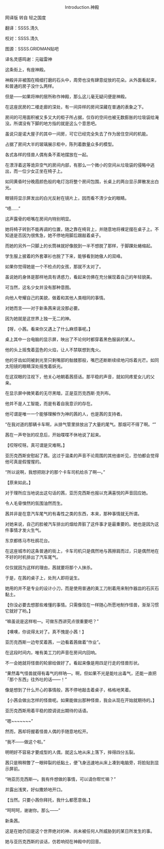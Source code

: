 <p align="center">Introduction.神殿</p>

网译版 转自 轻之国度

翻译：SSSS.清久

校对：SSSS.清久

图源：SSSS.GRIDMAN贴吧

译名灵感鸣谢：元磁雷神

这条街上，有座神殿。

神殿并非被围在精细打磨的石头中，周旁也没有肆意绽放的花朵。从外面看起来，和普通的房子没什么两样。

但是——如果将神的居所称作神殿，那么这儿毫无疑问便是神殿。

在这座民房的二楼走廊的深处，有一间异样的房间深藏在普通的表象之下。

房间的可用面积被又多又大的柜子所占据，仅存的空间也被无数膨胀的垃圾袋给淹没。所谓没有下脚的地方指的就是这么个意思吧。

虽说只是诺大屋子的其中一间房，可它已经完全失去了作为居住空间的机能。

占据了房间大半的玻璃展示柜中，陈列着数量众多的模型。

各式各样的怪兽人偶有条不紊地摆放在一起。

在漂浮着这等诡异空气的房间内部，有那么一个微小的空间从垃圾袋的侵略中逃出，而一位少女正坐在椅子上。

如同黄昏时分晚霞颜色般的电灯泡将整个房间包围，长桌上的两台显示屏散发出白光。

眼镜将显示屏发出的白光反射在镜片上，因而看不清少女的眼睛。

“啧……”

这声露骨的咂嘴在房间内特别明显。

她将椅子转到不能再调的位置，随之靠在椅背上，并随意地将裸足摆在桌子上。不知道是否因为很焦急，她不停地用脚后跟敲着桌子。

而她的另外一只脚上的长筒袜就好像脱到一半不想脱了那样，于脚踝处蜷缩起。

学生服上披着的外套罩衫也脱了下来，能够看到她傲人的双峰。

如果你觉得她是一个不检点的女孩，那就不太对了。

虽说她的身体是那样地具有诱惑力，看起来仿佛在充分展现着自己的年轻貌美。

可当然，这名少女并没有那种意图。

向他人夸耀自己的美貌，做着和其他人类相同的事情。

对她而言——对于新条茜来说没那必要。

因为她就是这世界上独一无二的神。

【呀，小茜。看来你又遇上了什么麻烦事呢。】

桌上其中一台电脑的显示屏，映出了不论何时都穿着黑色服装的某人。

他的头上摇曳着蓝色的火焰，让人不禁联想到鬼火。

他的牙齿如同被剥光至只剩嘴部的骷髅那般，嘴巴还断断续续地闪烁着光芒。如同太阳镜的眼睛深处摇曳着妖光。

在这双眼的注视下，他关心地朝着茜搭话。那平稳的声音，就如同疼爱女儿的父亲。

在显示屏中微笑着的无尽黑暗，正是亚历克西斯·克列布。

他并不是人工智能，而是有着自我意识的存在。

他可谓是唯一一个能够理解作为神的茜的人，也是茜的支持者。

“在我对道的那辆卡车啊，从排气管里排放出了大量的尾气。那烟可不得了啊。“”

茜在一声夸张的叹息后，开始喋喋不休地说了起来。

【哎呀哎呀。真可谓是灾难啊。】

亚历克西斯安慰起了茜。这过于温柔的声音不论周围的其他谁听见，恐怕都会觉得他可真是假惺惺的。

“所以说啊，我想把刚才的那个卡车司机给杀了啊—。”

【原来如此。】

对于理所应当地说出这句话的茜，亚历克西斯也报以充满喜悦的声音回应她。

令人毛骨悚然的氛围油然而生。

茜并非是在意汽车尾气的有毒性之类的东西，本来，那种事情就无所谓。

对她来说，自己的脸被汽车排出的烟给弄脏了这件事才是最重要的。她也是因为这件事情才发火生气。

东京都练马市杜鹃花台。

在这座城市的这条普通的街上，卡车司机只是偶然地与茜擦肩而过，只是偶然地在不好的时机排出了汽车尾气。

仅仅就因为这样的理由，茜就要将那个人抹杀。

于是，在茜的桌子上，处刑人即将诞生。

她用的并不是专业的设计小刀，而是使用普通的美工刀削着用来制作器皿的石灰石黏土。

【你没必要去想那些难懂的事情。只需像现在一样随心所愿地制作怪兽，渐渐习惯它就好了哟。】

“嘛虽说是这样啦—。可做东西讲究点很重要吧？”

【噢噢，你说得太对了。真不愧是小茜！】

亚历克西斯一边夸奖着茜，一边看着茜做着“作业”。

在这段时间内，唯有美工刀的声音在房间内回响。

不一会她就将怪兽的轮廓给做好了。看起来像是用四足行走的怪兽形状。

“果然毒气怪兽就得有毒气的样呐—。啊，但如果不光是能吐出毒气，还能一直把「那个东西」往外吐的话——！”

像是想到了什么开心的事情般，茜不停地敲击着桌子，格格地笑着。

【小茜会做出怎样的怪兽呢。如果能做出那种怪兽，我会从现在开始就期待的。】

亚历克西斯用着平稳的腔调说出期待的话语。

“嗯~~~~~~~”

然而，茜却将握着怪兽人偶的手随意地松开。

“我不——做这个啦。”

明明好不容易才要成型的人偶，就这么地从床上落下，摔得四分五裂。

茜只是稍稍瞥了一眼碎裂的纸黏土，便飞身迅速地从床上凑到电脑旁，将脸贴到显示屏前。

“呐亚历克西斯—。我有件想做的事情，可以请你帮忙嘛？”

并露出浅笑，好似撒娇地开口。

【当然。只要小茜你拜托，我什么都愿意做。】

“呵呵呵，谢谢你。那么——”

新条茜。

这是在她仍旧是这个世界绝对的神、尚未被任何人所威胁到的某日所发生的事。

她与亚历克西斯的谈话，仿若响彻在神殿中的回音。

